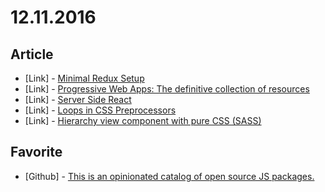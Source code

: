 # 12.11.2016

## Article

- \[Link\] - [Minimal Redux Setup](https://medium.com/@benevolentNinja/minimal-redux-setup-e6a10fcbcb68#.uqwruqh1n)
- \[Link\] - [Progressive Web Apps: The definitive collection of resources](https://dev.opera.com/articles/pwa-resources/)
- \[Link\] - [Server Side React](https://remysharp.com/2016/12/07/server-side-react)
- \[Link\] - [Loops in CSS Preprocessors](https://css-tricks.com/loops-css-preprocessors/)
- \[Link\] - [Hierarchy view component with pure CSS (SASS)](https://medium.com/@sichisichi/hierarchy-view-component-with-pure-css-sass-1ff5add5cad7#.fzxr077af)


## Favorite

- \[Github\] - [This is an opinionated catalog of open source JS packages.](https://js.coach/)
